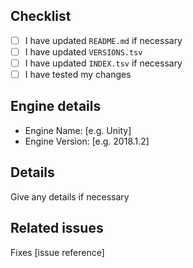 ## Checklist

- [ ] I have updated `README.md` if necessary
- [ ] I have updated `VERSIONS.tsv`
- [ ] I have updated `INDEX.tsv` if necessary
- [ ] I have tested my changes

## Engine details

- Engine Name: [e.g. Unity]
- Engine Version: [e.g. 2018.1.2]

## Details

Give any details if necessary

## Related issues

Fixes [issue reference]
